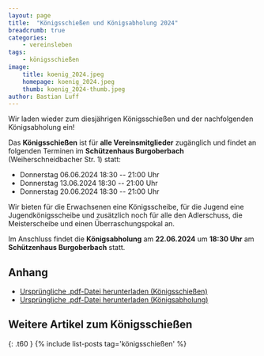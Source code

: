 ```yaml
---
layout: page
title:  "Königsschießen und Königsabholung 2024"
breadcrumb: true
categories:
    - vereinsleben
tags:
    - königsschießen
image:
    title: koenig_2024.jpeg
    homepage: koenig_2024.jpeg
    thumb: koenig_2024-thumb.jpeg
author: Bastian Luff
---
```

Wir laden wieder zum diesjährigen Königsschießen und der nachfolgenden Königsabholung ein!

Das **Königsschießen** ist für **alle Vereinsmitglieder** zugänglich und findet an folgenden Terminen im **Schützenhaus Burgoberbach** (Weiherschneidbacher Str. 1) statt:
- Donnerstag 06.06.2024 18:30 -- 21:00 Uhr
- Donnerstag 13.06.2024 18:30 -- 21:00 Uhr
- Donnerstag 20.06.2024 18:30 -- 21:00 Uhr

Wir bieten für die Erwachsenen eine Königsscheibe, für die Jugend eine Jugendkönigsscheibe und zusätzlich noch für alle den Adlerschuss, die Meisterscheibe und einen Überraschungspokal an.

Im Anschluss findet die **Königsabholung** am **22.06.2024** um **18:30 Uhr** am **Schützenhaus Burgoberbach** statt.

## Anhang
- <a href="{{ site.url }}{{ site.baseurl }}/assets/files/einladung_zum_koenigsschiessen_2024.pdf" download>Ursprüngliche .pdf-Datei herunterladen (Königsschießen)</a>
- <a href="{{ site.url }}{{ site.baseurl }}/assets/files/koenigsabholung_2024.pdf" download>Ursprüngliche .pdf-Datei herunterladen (Königsabholung)</a>

## Weitere Artikel zum Königsschießen
{: .t60 }
{% include list-posts tag='königsschießen' %}


